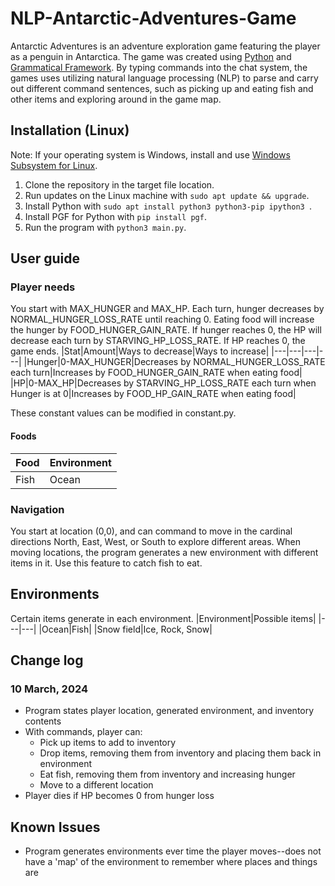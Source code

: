 # NLP-Antarctic-Adventures-Game

Antarctic Adventures is an adventure exploration game featuring the player as a penguin in Antarctica. The game was created using [Python](https://www.python.org/) and [Grammatical Framework](https://www.grammaticalframework.org/). By typing commands into the chat system, the games uses utilizing natural language processing (NLP) to parse and carry out different command sentences, such as picking up and eating fish and other items and exploring around in the game map.

## Installation (Linux)

Note: If your operating system is Windows, install and use [Windows Subsystem for Linux](https://learn.microsoft.com/en-us/windows/wsl/install).

1. Clone the repository in the target file location.
2. Run updates on the Linux machine with `sudo apt update && upgrade`.
3. Install Python with `sudo apt install python3 python3-pip ipython3 `.
4. Install PGF for Python with `pip install pgf`.
5. Run the program with `python3 main.py`.

## User guide

### Player needs
You start with MAX_HUNGER and MAX_HP. Each turn, hunger decreases by NORMAL_HUNGER_LOSS_RATE until reaching 0. Eating food will increase the hunger by FOOD_HUNGER_GAIN_RATE. If hunger reaches 0, the HP will decrease each turn by STARVING_HP_LOSS_RATE. If HP reaches 0, the game ends.
|Stat|Amount|Ways to decrease|Ways to increase|
|---|---|---|---|
|Hunger|0-MAX_HUNGER|Decreases by NORMAL_HUNGER_LOSS_RATE each turn|Increases by FOOD_HUNGER_GAIN_RATE when eating food|
|HP|0-MAX_HP|Decreases by STARVING_HP_LOSS_RATE each turn when Hunger is at 0|Increases by FOOD_HP_GAIN_RATE when eating food|

These constant values can be modified in constant.py.

#### Foods
|Food|Environment|
|---|---|
|Fish|Ocean|

### Navigation
You start at location (0,0), and can command to move in the cardinal directions North, East, West, or South to explore different areas. When moving locations, the program generates a new environment with different items in it. Use this feature to catch fish to eat.

## Environments
Certain items generate in each environment.
|Environment|Possible items|
|---|---|
|Ocean|Fish|
|Snow field|Ice, Rock, Snow|

## Change log
### 10 March, 2024
- Program states player location, generated environment, and inventory contents
- With commands, player can:
  - Pick up items to add to inventory
  - Drop items, removing them from inventory and placing them back in environment
  - Eat fish, removing them from inventory and increasing hunger
  - Move to a different location
- Player dies if HP becomes 0 from hunger loss

## Known Issues
- Program generates environments ever time the player moves--does not have a 'map' of the environment to remember where places and things are
